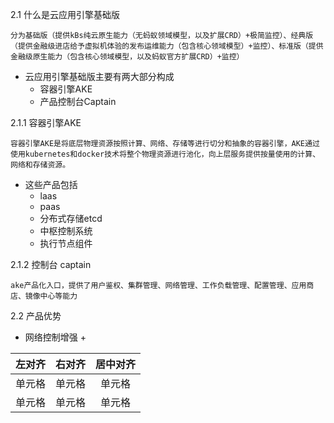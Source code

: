2.1 什么是云应用引擎基础版
```text
分为基础版（提供kBs纯云原生能力（无蚂蚁领域模型，以及扩展CRD）+极简监控）、经典版（提供金融级进店给予虚拟机体验的发布运维能力（包含核心领域模型）+监控）、标准版（提供金融级原生能力（包含核心领域模型，以及蚂蚁官方扩展CRD）+监控）
```
* 云应用引擎基础版主要有两大部分构成
    + 容器引擎AKE
    + 产品控制台Captain

2.1.1 容器引擎AKE
```text
容器引擎AKE是将底层物理资源按照计算、网络、存储等进行切分和抽象的容器引擎，AKE通过使用kubernetes和docker技术将整个物理资源进行池化，向上层服务提供按量使用的计算、网络和存储资源。
```
* 这些产品包括
    + laas
    + paas
    + 分布式存储etcd
    + 中枢控制系统
    + 执行节点组件
    
    
2.1.2 控制台 captain
```text
ake产品化入口，提供了用户鉴权、集群管理、网络管理、工作负载管理、配置管理、应用商店、镜像中心等能力
```
2.2 产品优势
  + 网络控制增强
    + 
  


| 左对齐 | 右对齐 | 居中对齐 |
| :-----| ----: | :----: |
| 单元格 | 单元格 | 单元格 |
| 单元格 | 单元格 | 单元格 |